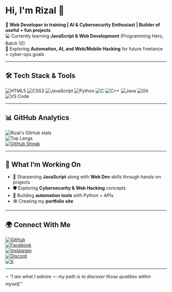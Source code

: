 # Hi, I'm Rizal 👋  

🚀 **Web Developer in training | AI & Cybersecurity Enthusiast | Builder of useful + fun projects**  
💻 Currently learning **JavaScript & Web Development** (Programming Hero, Batch 12)  
🔐 Exploring **Automation, AI, and Web/Mobile Hacking** for future freelance + cyber-ops goals  

---

## 🛠️ Tech Stack & Tools

![HTML5](https://img.shields.io/badge/-HTML5-E34F26?style=flat&logo=html5&logoColor=white)
![CSS3](https://img.shields.io/badge/-CSS3-1572B6?style=flat&logo=css3)
![JavaScript](https://img.shields.io/badge/-JavaScript-F7DF1E?style=flat&logo=javascript&logoColor=black)
![Python](https://img.shields.io/badge/-Python-3776AB?style=flat&logo=python&logoColor=white)
![C](https://img.shields.io/badge/-C-A8B9CC?style=flat&logo=c&logoColor=white)
![C++](https://img.shields.io/badge/-C++-00599C?style=flat&logo=c%2B%2B&logoColor=white)
![Java](https://img.shields.io/badge/-Java-007396?style=flat&logo=java&logoColor=white)
![Git](https://img.shields.io/badge/-Git-F05032?style=flat&logo=git&logoColor=white)
![VS Code](https://img.shields.io/badge/-VS%20Code-007ACC?style=flat&logo=visual-studio-code)


---

## 📊 GitHub Analytics

![Rizal's GitHub stats](https://github-readme-stats.vercel.app/api?username=theonlyrizal&show_icons=true&theme=tokyonight)  
![Top Langs](https://github-readme-stats.vercel.app/api/top-langs/?username=theonlyrizal&layout=compact&theme=tokyonight)  
[![GitHub Streak](https://github-readme-streak-stats.herokuapp.com/?user=theonlyrizal&theme=tokyonight&hide_border=true)](https://github.com/DenverCoder1/github-readme-streak-stats)


---

## 📌 What I’m Working On
- 🌱 Sharpening **JavaScript** along with **Web Dev** skills through hands-on projects  
- 🛡️ Exploring **Cybersecurity & Web Hacking** concepts  
- 🔧 Building **automation tools** with Python + APIs  
- 🕸️ Creating my **portfolio site**

---

## 🌍 Connect With Me
[![GitHub](https://img.shields.io/badge/-GitHub-181717?style=flat&logo=github)](https://github.com/theonlyrizal)  
[![Facebook](https://img.shields.io/badge/Facebook-1877F2?style=flat&logo=facebook&logoColor=white)](https://www.facebook.com/the0nlyrizal)  
[![Instagram](https://img.shields.io/badge/Instagram-E4405F?style=flat&logo=instagram&logoColor=white)](https://www.instagram.com/theonlyrizal/)  
[![Discord](https://img.shields.io/badge/Discord-5865F2?style=flat&logo=discord&logoColor=white)](https://discord.com/users/theonlyrizal)  
[![X](https://img.shields.io/badge/X.com-000000?style=flat&logo=x&logoColor=white)](https://x.com/the0nlyrizal)  


---

⭐️ *“I am what I admire — my path is to discover those qualities within myself.”*  
